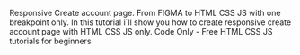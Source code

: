 Responsive Create account page. From FIGMA to HTML CSS JS with one breakpoint only. In this tutorial i`ll show you how to create responsive create account page with HTML CSS JS only. Code Only - Free HTML CSS JS tutorials for beginners
